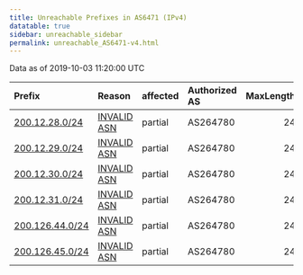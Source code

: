 ```yaml
---
title: Unreachable Prefixes in AS6471 (IPv4)
datatable: true
sidebar: unreachable_sidebar
permalink: unreachable_AS6471-v4.html
---
```


Data as of 2019-10-03 11:20:00 UTC


<div class="datatable-begin"></div>

| Prefix                                                   | Reason                                                                                                | affected   | Authorized AS   |   MaxLength | Anchor                                         |   unreachable /24s |
|:---------------------------------------------------------|:------------------------------------------------------------------------------------------------------|:-----------|:----------------|------------:|:-----------------------------------------------|-------------------:|
| [200.12.28.0/24](https://stat.ripe.net/200.12.28.0/24)   | [INVALID ASN](https://rpki-validator.ripe.net/announcement-preview?asn=AS6471&prefix=200.12.28.0/24)  | partial    | AS264780        |          24 | [LACNIC](unreachable_LACNIC_RPKI_Root-v4.html) |                  1 |
| [200.12.29.0/24](https://stat.ripe.net/200.12.29.0/24)   | [INVALID ASN](https://rpki-validator.ripe.net/announcement-preview?asn=AS6471&prefix=200.12.29.0/24)  | partial    | AS264780        |          24 | [LACNIC](unreachable_LACNIC_RPKI_Root-v4.html) |                  1 |
| [200.12.30.0/24](https://stat.ripe.net/200.12.30.0/24)   | [INVALID ASN](https://rpki-validator.ripe.net/announcement-preview?asn=AS6471&prefix=200.12.30.0/24)  | partial    | AS264780        |          24 | [LACNIC](unreachable_LACNIC_RPKI_Root-v4.html) |                  1 |
| [200.12.31.0/24](https://stat.ripe.net/200.12.31.0/24)   | [INVALID ASN](https://rpki-validator.ripe.net/announcement-preview?asn=AS6471&prefix=200.12.31.0/24)  | partial    | AS264780        |          24 | [LACNIC](unreachable_LACNIC_RPKI_Root-v4.html) |                  1 |
| [200.126.44.0/24](https://stat.ripe.net/200.126.44.0/24) | [INVALID ASN](https://rpki-validator.ripe.net/announcement-preview?asn=AS6471&prefix=200.126.44.0/24) | partial    | AS264780        |          24 | [LACNIC](unreachable_LACNIC_RPKI_Root-v4.html) |                  1 |
| [200.126.45.0/24](https://stat.ripe.net/200.126.45.0/24) | [INVALID ASN](https://rpki-validator.ripe.net/announcement-preview?asn=AS6471&prefix=200.126.45.0/24) | partial    | AS264780        |          24 | [LACNIC](unreachable_LACNIC_RPKI_Root-v4.html) |                  1 |

<div class="datatable-end"></div>